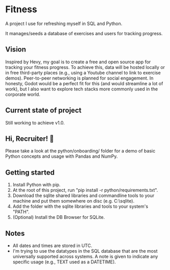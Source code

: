 # Fitness

A project I use for refreshing myself in SQL and Python.

It manages/seeds a database of exercises and users for tracking progress.

## Vision
Inspired by Hevy, my goal is to create a free and open source app for tracking your fitness progress.
To achieve this, data will be hosted locally or in free third-party places (e.g., using a Youtube channel to link to exercise demos).
Peer-to-peer networking is planned for social engagement.
In honesty, Godot would be a perfect fit for this (and would streamline a lot of work), but I also want to explore tech stacks more commonly used in the corporate world.

## Current state of project
Still working to achieve v1.0.

## Hi, Recruiter! :wave:
Please take a look at the python/onboarding/ folder for a demo of basic Python concepts and usage with Pandas and NumPy.

## Getting started
1. Install Python with pip.
2. At the root of this project, run "pip install -r python/requirements.txt".
3. Download the sqlite shared libraries and commandline tools to your machine and put them somewhere on disc (e.g. C:\sqlite).
4. Add the folder with the sqlite libraries and tools to your system's "PATH".
5. (Optional) Install the DB Browser for SQLite.

## Notes
- All dates and times are stored in UTC.
- I'm trying to use the datatypes in the SQL database that are the most universally supported across systems. A note is given to indicate any specific usage (e.g., TEXT used as a DATETIME).
